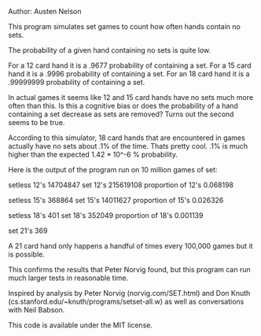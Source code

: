 Author: Austen Nelson

This program simulates set games to count how often hands contain no sets.

The probability of a given hand containing no sets is quite low.

For a 12 card hand it is a .9677 probability of containing a set.
For a 15 card hand it is a .9996 probability of containing a set.
For an 18 card hand it is a .99999999 probability of containing a set.

In actual games it seems like 12 and 15 card hands have no sets much more often than this.
Is this a cognitive bias or does the probability of a hand containing a set decrease as sets are removed?
Turns out the second seems to be true.

According to this simulator, 18 card hands that are encountered in games actually have no sets about .1% of the time.
Thats pretty cool. .1% is much higher than the expected 1.42 * 10^-6 % probability.

Here is the output of the program run on 10 million games of set:

setless 12's 14704847
set 12's 215619108
proportion of 12's 0.068198

setless 15's 368864
set 15's 14011627
proportion of 15's 0.026326

setless 18's 401
set 18's 352049
proportion of 18's 0.001139

set 21's 369


A 21 card hand only happens a handful of times every 100,000 games but it is possible.

This confirms the results that Peter Norvig found, but this program can run much larger tests in reasonable time.

Inspired by analysis by Peter Norvig (norvig.com/SET.html) and Don Knuth (cs.stanford.edu/~knuth/programs/setset-all.w)
as well as conversations with Neil Babson.

This code is available under the MIT license.
